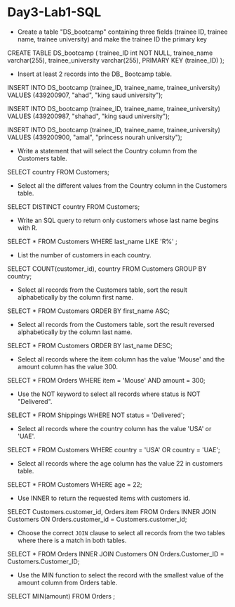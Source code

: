 # Day3-Lab1-SQL

- Create a table "DS_bootcamp" containing three fields (trainee ID, trainee name, trainee university) and make the trainee ID the primary key

CREATE TABLE DS_bootcamp (
  trainee_ID int NOT NULL,
  trainee_name varchar(255),
  trainee_university varchar(255),
  PRIMARY KEY (trainee_ID)
  );

- Insert at least 2 records into the DB_ Bootcamp table.

INSERT INTO DS_bootcamp (trainee_ID, trainee_name, trainee_university)
VALUES (439200907, "ahad", "king saud university");

INSERT INTO DS_bootcamp (trainee_ID, trainee_name, trainee_university)
VALUES (439200987, "shahad", "king saud university");

INSERT INTO DS_bootcamp (trainee_ID, trainee_name, trainee_university)
VALUES (439200900, "amal", "princess nourah university");

- Write a statement that will select the Country column from the Customers table.

SELECT country FROM Customers;

- Select all the different values from the Country column in the Customers table.

SELECT DISTINCT country FROM Customers;

- Write an SQL query to return only customers whose last name begins with R.

SELECT * FROM Customers WHERE last_name LIKE 'R%' ;

- List the number of customers in each country.

SELECT COUNT(customer_id), country FROM Customers
GROUP BY country;

- Select all records from the Customers table, sort the result alphabetically by the column first name.

SELECT * FROM Customers ORDER BY first_name ASC;

- Select all records from the Customers table, sort the result reversed alphabetically by the column last name.

SELECT * FROM Customers ORDER BY last_name DESC;

- Select all records where the item column has the value 'Mouse' and the amount column has the value 300.

SELECT * FROM Orders WHERE item = 'Mouse' AND amount = 300;

- Use the NOT keyword to select all records where status is NOT "Delivered".

SELECT * FROM Shippings WHERE NOT status = 'Delivered';

- Select all records where the country column has the value 'USA' or 'UAE'.

SELECT * FROM Customers WHERE country = 'USA' OR country = 'UAE';

- Select all records where the age column has the value 22 in customers table.

SELECT * FROM Customers WHERE age = 22;

- Use INNER to return the requested items with customers id.

SELECT Customers.customer_id, Orders.item
FROM Orders
INNER JOIN Customers ON Orders.customer_id = Customers.customer_id;

- Choose the correct `JOIN` clause to select all records from the two tables where there is a match in both tables.

SELECT * FROM Orders
INNER JOIN Customers ON Orders.Customer_ID = Customers.Customer_ID;


- Use the MIN function to select the record with the smallest value of the amount column from Orders table.

SELECT MIN(amount) FROM Orders ;

